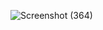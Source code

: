 

![Screenshot (364)](https://user-images.githubusercontent.com/67301661/136384566-fd6465e5-87b7-4b3f-8464-d21d6a1516e7.png)
